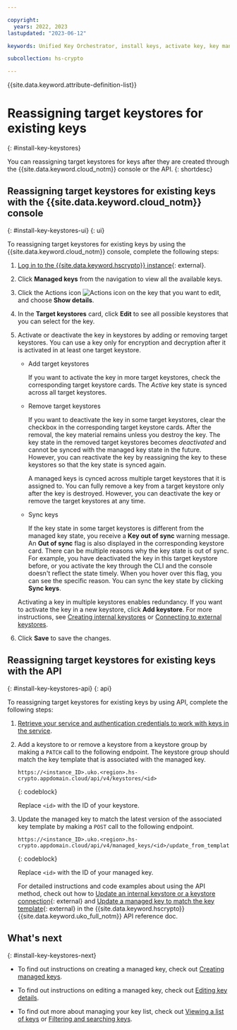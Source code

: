 ```yaml
---

copyright:
  years: 2022, 2023
lastupdated: "2023-06-12"

keywords: Unified Key Orchestrator, install keys, activate key, key management, kms keys

subcollection: hs-crypto

---
```


{{site.data.keyword.attribute-definition-list}}




# Reassigning target keystores for existing keys
{: #install-key-keystores}

You can reassigning target keystores for keys after they are created through the {{site.data.keyword.cloud_notm}} console or the API.
{: shortdesc}


## Reassigning target keystores for existing keys with the {{site.data.keyword.cloud_notm}} console
{: #install-key-keystores-ui}
{: ui}

To reassigning target keystores for existing keys by using the {{site.data.keyword.cloud_notm}} console, complete the following steps:

1. [Log in to the {{site.data.keyword.hscrypto}} instance](https://cloud.ibm.com/login){: external}.
2. Click **Managed keys** from the navigation to view all the available keys.
3. Click the Actions icon  ![Actions icon](../icons/action-menu-icon.svg "Actions")  on the key that you want to edit, and choose **Show details**.
4. In the **Target keystores** card, click **Edit** to see all possible keystores that you can select for the key.
5. Activate or deactivate the key in keystores by adding or removing target keystores. You can use a key only for encryption and decryption after it is activated in at least one target keystore.

    - Add target keystores
    
        If you want to activate the key in more target keystores, check the corresponding target keystore cards. The _Active_ key state is synced across all target keystores.

    - Remove target keystores

        If you want to deactivate the key in some target keystores, clear the checkbox in the corresponding target keystore cards. After the removal, the key material remains unless you destroy the key. The key state in the removed target keystores becomes _deactivated_ and cannot be synced with the managed key state in the future. However, you can reactivate the key by reassigning the key to these keystores so that the key state is synced again.
        
        A managed keys is cynced across multiple target keystores that it is assigned to. You can fully remove a key from a target keystore only after the key is destroyed. However, you can deactivate the key or remove the target keystores at any time.

    - Sync keys

        If the key state in some target keystores is different from the managed key state, you receive a **Key out of sync** warning message. An **Out of sync** flag is also displayed in the corresponding keystore card. There can be multiple reasons why the key state is out of sync. For example, you have deactivated the key in this target keystore before, or you activate the key through the CLI and the console doesn't reflect the state timely. When you hover over this flag, you can see the specific reason. You can sync the key state by clicking **Sync keys**. 
    
   
    Activating a key in multiple keystores enables redundancy. If you want to activate the key in a new keystore, click **Add keystore**. For more instructions, see [Creating internal keystores](/docs/hs-crypto?topic=hs-crypto-create-internal-keystores) or [Connecting to external keystores](/docs/hs-crypto?topic=hs-crypto-connect-external-keystores).

   
6. Click **Save** to save the changes.


## Reassigning target keystores for existing keys with the API
{: #install-key-keystores-api}
{: api}

To reassigning target keystores for existing keys by using API, complete the following steps:

1. [Retrieve your service and authentication credentials to work with keys in the service](/docs/hs-crypto?topic=hs-crypto-set-up-uko-api).
   
2. Add a keystore to or remove a keystore from a keystore group by making a `PATCH` call to the following endpoint. The keystore group should match the key template that is associated with the managed key.

    ```
    https://<instance_ID>.uko.<region>.hs-crypto.appdomain.cloud/api/v4/keystores/<id>
    ```
    {: codeblock}

    Replace `<id>` with the ID of your keystore.

3. Update the managed key to match the latest version of the associated key template by making a `POST` call to the following endpoint.

    ```
    https://<instance_ID>.uko.<region>.hs-crypto.appdomain.cloud/api/v4/managed_keys/<id>/update_from_template
    ```
    {: codeblock}

    Replace `<id>` with the ID of your managed key.

    For detailed instructions and code examples about using the API method, check out how to [Update an internal keystore or a keystore connection](/apidocs/uko#update-keystore){: external} and [Update a managed key to match the key template](/apidocs/uko#update-managed-key-from-template){: external} in the {{site.data.keyword.hscrypto}} {{site.data.keyword.uko_full_notm}} API reference doc.



## What's next
{: #install-key-keystores-next}

- To find out instructions on creating a managed key, check out [Creating managed keys](/docs/hs-crypto?topic=hs-crypto-create-managed-keys).
  
- To find out instructions on editing a managed key, check out [Editing key details](/docs/hs-crypto?topic=hs-crypto-edit-kms-keys).
  
- To find out more about managing your key list, check out [Viewing a list of keys](/docs/hs-crypto?topic=hs-crypto-view-key-list) or [Filtering and searching keys](/docs/hs-crypto?topic=hs-crypto-search-key-list).


